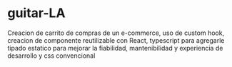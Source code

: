 # guitar-LA
Creacion de carrito de compras de un e-commerce, uso de custom hook, creacion de componente reutilizable con React, typescript para agregarle tipado estatico para mejorar la fiabilidad, mantenibilidad y experiencia de desarrollo y css convencional
